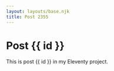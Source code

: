 ```yaml
---
layout: layouts/base.njk
title: Post 2355
---
```


# Post {{ id }}

This is post {{ id }} in my Eleventy project.
